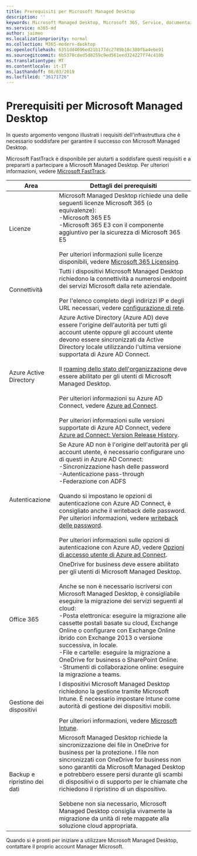 ```yaml
---
title: Prerequisiti per Microsoft Managed Desktop
description: ''
keywords: Microsoft Managed Desktop, Microsoft 365, Service, documentazione
ms.service: m365-md
author: jaimeo
ms.localizationpriority: normal
ms.collection: M365-modern-desktop
ms.openlocfilehash: 6351dd4696ed21b177dc2789b18c380fba4ebe91
ms.sourcegitcommit: 6b5370cded5d8259c9ed561eed324227f74c410b
ms.translationtype: MT
ms.contentlocale: it-IT
ms.lasthandoff: 08/03/2019
ms.locfileid: "36171726"
---
```

# <a name="prerequisites-for-microsoft-managed-desktop"></a>Prerequisiti per Microsoft Managed Desktop

<!--This topic is the target for a "Learn more" link in the Admin Portal (aka.ms/prereq-azure); do not delete.-->
<!--from Prerequisites -->

In questo argomento vengono illustrati i requisiti dell'infrastruttura che è necessario soddisfare per garantire il successo con Microsoft Managed Desktop. 

Microsoft FastTrack è disponibile per aiutarti a soddisfare questi requisiti e a prepararti a partecipare a Microsoft Managed Desktop. Per ulteriori informazioni, vedere [Microsoft FastTrack](https://fasttrack.microsoft.com/about). 

Area | Dettagli dei prerequisiti
--- | ---
Licenze |Microsoft Managed Desktop richiede una delle seguenti licenze Microsoft 365 (o equivalenze):<br>-Microsoft 365 E5<br>-Microsoft 365 E3 con il componente aggiuntivo per la sicurezza di Microsoft 365 E5<br><br>Per ulteriori informazioni sulle licenze disponibili, vedere [Microsoft 365 Licensing](https://www.microsoft.com/microsoft-365/compare-all-microsoft-365-plans).
Connettività |  Tutti i dispositivi Microsoft Managed Desktop richiedono la connettività a numerosi endpoint dei servizi Microsoft dalla rete aziendale.<br><br>Per l'elenco completo degli indirizzi IP e degli URL necessari, vedere [configurazione di rete](../get-ready/network.md). 
Azure Active Directory |    Azure Active Directory (Azure AD) deve essere l'origine dell'autorità per tutti gli account utente oppure gli account utente devono essere sincronizzati da Active Directory locale utilizzando l'ultima versione supportata di Azure AD Connect.<br><br>Il [roaming dello stato dell'organizzazione](https://docs.microsoft.com/azure/active-directory/devices/enterprise-state-roaming-overview) deve essere abilitato per gli utenti di Microsoft Managed Desktop.<br><br>Per ulteriori informazioni su Azure AD Connect, vedere [Azure ad Connect](https://docs.microsoft.com/azure/active-directory/hybrid/whatis-azure-ad-connect).<br><br>Per ulteriori informazioni sulle versioni supportate di Azure AD Connect, vedere [Azure ad Connect: Version Release History](https://docs.microsoft.com/azure/active-directory/hybrid/reference-connect-version-history).
Autenticazione |    Se Azure AD non è l'origine dell'autorità per gli account utente, è necessario configurare uno di questi in Azure AD Connect:<br>-Sincronizzazione hash delle password<br>-Autenticazione pass-through<br>-Federazione con ADFS<br><br>Quando si impostano le opzioni di autenticazione con Azure AD Connect, è consigliato anche il writeback delle password. Per ulteriori informazioni, vedere [writeback delle password](https://docs.microsoft.com/azure/active-directory/authentication/howto-sspr-writeback). <br><br>Per ulteriori informazioni sulle opzioni di autenticazione con Azure AD, vedere [Opzioni di accesso utente di Azure ad Connect](https://docs.microsoft.com/azure/active-directory/connect/active-directory-aadconnect-user-signin).
Office 365 |    OneDrive for business deve essere abilitato per gli utenti di Microsoft Managed Desktop.<br><br>Anche se non è necessario iscriversi con Microsoft Managed Desktop, è consigliabile eseguire la migrazione dei servizi seguenti al cloud:<br>-Posta elettronica: eseguire la migrazione alle cassette postali basate su cloud, Exchange Online o configurare con Exchange Online ibrido con Exchange 2013 o versione successiva, in locale.<br>-File e cartelle: eseguire la migrazione a OneDrive for business o SharePoint Online.<br>-Strumenti di collaborazione online: eseguire la migrazione a teams.
Gestione dei dispositivi | I dispositivi Microsoft Managed Desktop richiedono la gestione tramite Microsoft Intune. È necessario impostare Intune come autorità di gestione dei dispositivi mobili.<br><br>Per ulteriori informazioni, vedere [Microsoft Intune](https://www.microsoft.com/cloud-platform/microsoft-intune). 
Backup e ripristino dei dati | Microsoft Managed Desktop richiede la sincronizzazione dei file in OneDrive for business per la protezione. I file non sincronizzati con OneDrive for business non sono garantiti da Microsoft Managed Desktop e potrebbero essere persi durante gli scambi di dispositivi o di supporto per le chiamate che richiedono il ripristino di un dispositivo.<br><br>Sebbene non sia necessario, Microsoft Managed Desktop consiglia vivamente la migrazione da unità di rete mappate alla soluzione cloud appropriata. 

Quando si è pronti per iniziare a utilizzare Microsoft Managed Desktop, contattare il proprio account Manager Microsoft. 
